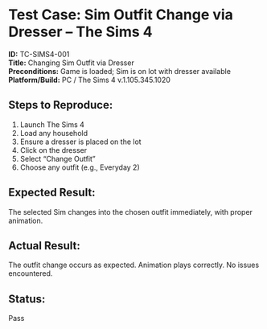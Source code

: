 # Test Case: Sim Outfit Change via Dresser – The Sims 4

**ID:** TC-SIMS4-001  
**Title:** Changing Sim Outfit via Dresser  
**Preconditions:** Game is loaded; Sim is on lot with dresser available  
**Platform/Build:** PC / The Sims 4 v.1.105.345.1020  

## Steps to Reproduce:
1. Launch The Sims 4  
2. Load any household  
3. Ensure a dresser is placed on the lot  
4. Click on the dresser  
5. Select “Change Outfit”  
6. Choose any outfit (e.g., Everyday 2)  

## Expected Result:
The selected Sim changes into the chosen outfit immediately, with proper animation.

## Actual Result:
The outfit change occurs as expected. Animation plays correctly. No issues encountered.

## Status:
Pass
